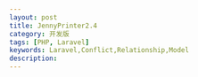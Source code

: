 ```yaml
---
layout: post
title: JennyPrinter2.4
category: 开发版
tags: [PHP, Laravel]
keywords: Laravel,Conflict,Relationship,Model
description: 
---
```

